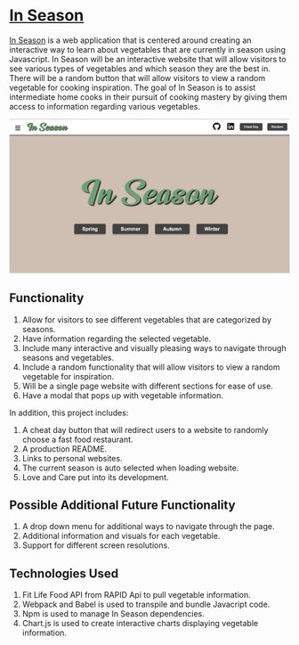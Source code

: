 <a href="https://enintoah.github.io/in_season/"><h1>In Season</h1></a>

<a href="https://enintoah.github.io/in_season/">In Season</a> is a web application that is centered around creating an interactive way to learn about vegetables that are currently in season using Javascript. In Season will be an interactive website that will allow visitors to see various types of vegetables and which season they are the best in. There will be a random button that will allow visitors to view a random vegetable for cooking inspiration. The goal of In Season is to assist intermediate home cooks in their pursuit of cooking mastery by giving them access to  information regarding various vegetables. 

![My Image](images/final_render.jpg)

## Functionality 

1. Allow for visitors to see different vegetables that are categorized by seasons. 
2. Have information regarding the selected vegetable. 
3. Include many interactive and visually pleasing ways to navigate through seasons and vegetables. 
4. Include a random functionality that will allow visitors to view a random vegetable for inspiration. 
5. Will be a single page website with different sections for ease of use. 
6. Have a modal that pops up with vegetable information.

In addition, this project includes: 
1. A cheat day button that will redirect users to a website to randomly choose a fast food restaurant. 
2. A production README. 
3. Links to personal websites.
4. The current season is auto selected when loading website. 
5. Love and Care put into its development. 

## Possible Additional Future Functionality
1. A drop down menu for additional ways to navigate through the page.
2. Additional information and visuals for each vegetable.
3. Support for different screen resolutions. 

## Technologies Used  
1. Fit Life Food API from RAPID Api to pull vegetable information. 
2. Webpack and Babel is used to transpile and bundle Javacript code.
3. Npm is used to manage In Season dependencies. 
4. Chart.js is used to create interactive charts displaying vegetable information.

